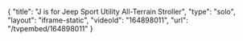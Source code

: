 {
    "title": "J is for Jeep Sport Utility All-Terrain Stroller",
    "type": "solo",
    "layout": "iframe-static",
    "videoId": "164898011",
    "url": "\/tvpembed\/164898011"
}